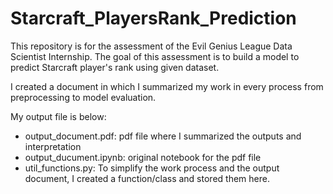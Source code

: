 # Starcraft_PlayersRank_Prediction

This repository is for the assessment of the Evil Genius League Data Scientist Internship.
The goal of this assessment is to build a model to predict Starcraft player's rank using given dataset.

I created a document in which I summarized my work in every process from preprocessing to model evaluation.

My output file is below:
* output_document.pdf: pdf file where I summarized the outputs and interpretation
* output_ducument.ipynb: original notebook for the pdf file
* util_functions.py: To simplify the work process and the output document, I created a function/class and stored them here.